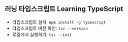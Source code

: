 ## 러닝 타입스크립트 Learning TypeScript

-   타입스크립트 설치: `npm install -g typescript`
-   타입스크립트 버전 확인: `tsc --version`
-   로컬에서 실행하기: `tsc --init`
